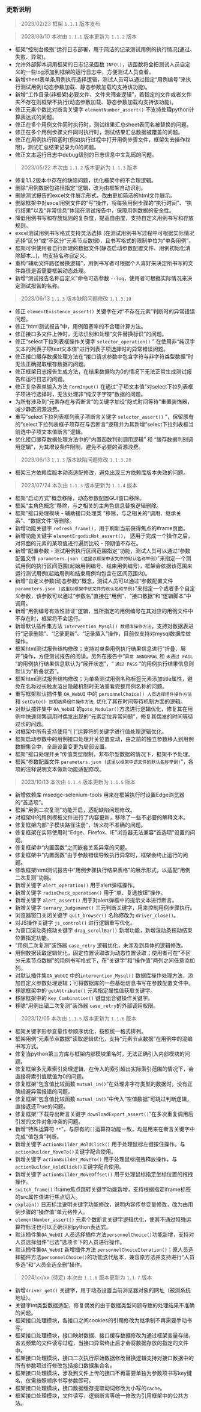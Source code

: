 
### 更新说明
> 2023/02/23 框架 `1.1.1` 版本发布

> 2023/03/10 本次由 `1.1.1` 版本更新为 `1.1.2` 版本
* 框架“控制台级别”运行日志部署，用于简洁的记录测试用例的执行情况(通过、失败、异常)。
* 允许外部脚本调用框架的日志记录函数 `INFO()`，该函数将会把测试人员自定义的一些log添加到框架的运行日志中，方便测试人员查看。
* 新增sheet表单条用例执行选择逻辑，测试人员可以通过指定“用例编号”来执行测试用例(动态参数加载、静态参数加载均支持该功能)。
* 新增“工作目录(非框架)必要文件、文件夹筛查逻辑”，若指定的文件或者文件夹不存在则框架不执行(动态参数加载、静态参数加载均支持该功能)。
* 修正元素个数比对断言关键字 `elementNumber_assert()` 不支持处理python计算表达式的问题。
* 修正在多个用例文件同时执行时，测试结果汇总sheet表同名被替换的问题。
* 修正在多个用例步骤文件同时执行时，测试结果汇总数据被覆盖的问题。
* 修正在用例执行阻塞时(例如执行过程中打开用例步骤文件，框架失去操作权限)，测试汇总结果记录为0的问题。
* 修正文本运行日志中debug级别的日志信息中文乱码的问题。

> 2023/05/22 本次由 `1.1.2` 版本更新为 `1.1.3` 版本
* 修复1.1.2版本中存在的缺陷问题，优化框架中的不合理逻辑。
* 删除“用例数据包路径指定”逻辑，改为由框架自动识别。
* 删除测试报告的excel文件展示形式，改由更加简洁的html文件展示。
* 删除框架中对excel用例文件的“写”操作，将每条用例步骤的“执行时间”、“执行结果”以及“异常信息”体现在测试报告中，保障用例数据的安全性。
* 降低用例书写和存放规则的复杂度，提高自由度，支持自定义用例书写和存放规则。
* excel测试用例书写格式支持灵活选择 (在测试用例书写过程中可根据实际情况选择“区分”或“不区分”元素节点数据)，且书写格式的限制单位为“单条用例”。
* 框架可供使用者自行新建的数据文件(静态启动参数配置文件、用例初始化清除脚本...)，均支持名称自定义。
* 重构“辅助文件路径替换逻辑”，用例书写者可根据个人喜好来决定所书写的文件路径是否需要框架动态处理。
* 新增“测试报告名称自定义”命令可选参数 `--log`，使用者可根据实际情况来决定测试报告的名称。

> 2023/06/13 `1.1.3` 版本缺陷问题修改 `1.1.3.10`
* 修正 `elementExistence_assert()` 关键字在对“不存在元素”判断时的异常错误问题。
* 修正“html测试报告”中，用例阻塞率的不合理计算方法。
* 修正接口多文件上传时，无法识别和处理“文件替换标识”的问题。
* 修正“select下拉列表框操作关键字 `selector_operation()` ” 在使用非“纯汉字文本的列表子项text文本值”进行列表子项选择时的异常错误问题。
* 修正接口缓存数据处理方法在“接口请求参数中包含字符与非字符类型数据”时无法正确提取缓存数据的问题。
* 修正框架日志报告生成方法，在结果数据均为0的情况下无法正常生成测试报告和运行日志的问题。
* 修正复杂表单输入方法 `FormInput()` 在通过“子项文本值”对select下拉列表框子项进行选择时，无法处理非“纯汉字字符”数据的问题。
* 为所有涉及到“元素存在与否断言”的关键字加设“隐式时间等待”重置装饰器，减少静态资源浪费。
* 重写“select下拉列表框列表子项断言关键字 `selector_assert()` ”，保留原有的“select下拉列表框子项存在与否断言”逻辑并为其新增“select下拉列表框当前选中子项文本值断言”逻辑。
* 优化接口缓存数据处理方法中的“内置函数判别调用逻辑” 和 “缓存数据判别调用逻辑”，为其增设条件限制，避免不必要的资源浪费。

> 2023/06/13 `1.1.3` 版本缺陷问题修改 `1.1.3.20`
* 框架三方依赖库版本动态适配修改，避免出现三方依赖库版本失效的问题。

> 2023/07/24 本次由 `1.1.3` 版本更新为 `1.1.4` 版本
* 框架“启动方式”概念移除，动态参数配置GUI窗口移除。
* 框架“主角色概念”移除，与之相关的主角色信息替换逻辑删除。
* 框架“接口处理模块 - 辅助接口处理类 ”移除，与之相关的“调用、继承关系”、“数据文件”等删除。
* 新增功能关键字 `refresh_frame()`，用于刷新当前获得焦点的iframe页面。
* 新增功能关键字 `elementErgodicNot_assert()`， 适用于完成一个操作之后，对界面的元素的某项值进行遍历比较 - 预期值不存在。
* 新增“配置参数 - 测试用例执行区间范围指定”功能，测试人员可以通过“参数配置文件 `parameters.json (这里以框架中该文件的默认名称举例)`”来指定一个测试用例的执行区间范围(起始用例编号、结束用例编号)，框架会依据该范围来运行测试用例(起始用例和结束用例均包含在区间范围内)。
* 新增“自定义参数(动态参数)”概念，测试人员可以通过“参数配置文件 `parameters.json (这里以框架中该文件的默认名称举例)`”来指定一个或者多个自定义参数，该参数可以通过“参数名”直接在“用例”、“接口数据”和“逻辑脚本”中调用。
* 新增“用例编号有效性验证”逻辑，当所指定的用例编号在其对应的用例文件中不存在时，框架将不会运行。
* 新增默认插件集方法 `intervention_Mysql() 数据库操作方法`，支持对数据表进行“记录删除”、“记录更新”、“记录插入”操作，目前仅支持对mysql数据库做操作。
* 框架html测试报告结构修改；支持对单条用例执行结果信息进行“折叠、展开”操作，方便测试报告的阅读。另外在报告中“`异常 ABNORMAL` 和 `未通过 FAIL` ”的用例执行结果信息默认为“展开状态”，“ `通过 PASS` ”的用例执行结果信息则默认为“折叠状态”。
* 框架html测试报告结构修改；为单条测试用例名称标签元素添加title属性，避免在名称过长触发溢出隐藏机制时无法查看完整用例名称的问题。
* 重写框架默认插件集 `OA_WebUI` 中的 `personnelChoice() 人员选择组件操作方法` 和 `setDate() 日期选择组件操作方法`, 优化了其在时间等待机制方面的逻辑。
* 对默认插件集中 `OA_WebUI` 的`goto_Modular()`方法进行逻辑优化，修复其在用例中快速频繁调用时偶发出现的“元素定位异常问题”，修复其偶发的时间等待过长的问题。
* 对框架中所有支持使用“[ ]”运算符的关键字进行值处理逻辑优化。
* 框架启动参数中的用例接口处理开关位置变动，由之前的独立参数移入到用例数据集合中，全局设置变更为局部设置。
* 框架“接口处理开关”传值类型限制，非布尔型数据的情况下，框架不予处理。
* 框架“参数配置文件 `parameters.json (这里以框架中该文件的默认名称举例)`”，各项的注释说明文本做新功能适配修改。

> 2023/10/13 本次由 `1.1.4` 版本更新为 `1.1.5` 版本
* 新增依赖库 msedge-selenium-tools 用来在框架执行时设置Edge浏览器的“首选项”。
* 框架“用例二次复测”功能开启，适配缺陷问题修改。
* 对框架中的用例模板文件进行了内容更新，移除了一些不必要的解释文本。
* 修复框架内部“子模块路径注册”，转义符不准确的问题。
* 修复框架在实际使用时“Edge、Firefox、IE”浏览器无法兼容“首选项”设置的问题。
* 修复框架中“内置函数”之间嵌套关系异常的问题。
* 修复框架中“内置函数”由于参数错误导致执行异常时，框架会终止运行的问题。
* 修改框架html测试报告中“用例步骤执行结果表格”的展示形式，以适配“用例二次复测”功能。
* 新增关键字 `alert_operation()` 用于alert弹框操作。
* 新增关键字 `radioCheck_operation()` 用于“单、复选按钮”操作。
* 新增关键字 `alert_assert()` 用于对alert弹框中的提示文本进行断言。
* 新增关键字 `ternary_Judgement()` 三元判断关键字，用来控制用例步骤执行。
* 浏览器窗口关闭关键字 `quit_browser()` 名称修改为 `driver_close()`。
* 对JS操作关键字 `js_control()` 进行逻辑重写优化。
* 为窗口滚动条拖动关键字 `drag_scrollBar()` 新增功能，新增滚动条拖动结束位置指定功能。
* “用例二次复测”装饰器 `case_retry` 逻辑优化，未涉及到具体的逻辑修改。
* 用例数据读取逻辑优化，固定位置读取改为动态位置读取；使用者可在“不区分元素节点数据”的用例书写格式下，在“关键字”和“操作值”两列之间任意添加列。
* 对默认插件集`OA_WebUI` 中的`intervention_Mysql()` 数据库操作处理方法，添加自定义参数处理逻辑；可将数据库的一些基础信息书写在参数配置文件中。
* 移除框架中的 `getAttribute()` 元素指定属性值获取关键字。
* 移除框架中的 `Key_Combination()` 键盘组合键操作关键字。
* 移除“用例出错二次复测”装饰器 `case_retry`的外部调用权限。

> 2023/12/05 本次由 `1.1.5` 版本更新为 `1.1.6` 版本
* 框架关键字形参变量传参顺序优化，按照统一格式排列。
* 框架用例“元素节点数据”读取逻辑优化，支持“元素节点数据”在用例中的混编书写方式。
* 修复当python第三方库与框架内部模块重名时，无法正确引入内部模块的问题。
* 修复框架多元素索引处理逻辑，在传入的索引超出实际索引范围的情况下，会直接将索引值赋值为0的问题。
* 修复框架“包含值比较函数 `mutual_in()`”在处理非字符类型的数据时，没有正确规避异常报错的问题。
* 修复框架“包含值比较函数 `mutual_in()`”中传入“空值数据”可跳过判断逻辑，直接返还True的问题。
* 修复框架“下载导出断言关键字 `downloadExport_assert()`”在多次重复调用后引发的文件对象冲突的问题。
* 新增“特殊运算符 `**`”，与原有的`[]`运算符功能一致，均是用来在断言关键字中完成“值包含”判断。
* 新增关键字 `actionBuilder_HoldClick()` 用于处理鼠标左键按住操作，与`actionBuilder_MoveTo()`关键字配合使用。
* 新增关键字 `actionBuilder_MoveTo()` 用于处理鼠标拖拽释放操作，与`actionBuilder_HoldClick()`关键字配合使用。
* 新增关键字 `actionBuilder_MoveOffset()` 用于处理鼠标指定坐标位置的拖拽操作。
* `switch_frame()` iframe焦点跳转关键字功能新增，支持根据指定iframe标签的src属性值进行焦点切入。
* `explain()` 日志标注说明关键字功能修改，说明内容传参变量修改，改为由用例步骤的“操作值”单元格传入。
* `elementNumber_assert()` 元素个数断言关键字逻辑优化，使其不通过特殊运算符标注也可以正确识别python表达式。
* 默认插件集`OA_WebUI` 人员选择插件方法`personnelChoice()`功能新增，支持对人员选择组件“已选”选项卡下的人员进行操作。
* 默认插件集`OA_WebUI` 新增插件方法 `personnelChoiceIteration()`；原人员选择插件方法`personnelChoice()`的功能迭代版本，兼容原方法并支持进行“人员多选”和“人员全选全删”操作。

> 2024/xx/xx (待定) 本次由 `1.1.6` 版本更新为 `1.1.7` 版本
* 新增`driver_get()` 关键字，用于动态设置当前浏览器对象的网址（被测系统地址）。
* 关键字int类型数据适配，修复偶发的由于数据类型问题导致的处理结果不准确的问题。
* 框架接口处理模块，各接口之间cookies的引用修改为继承制不再需要手动书写。
* 框架接口处理模块，接口映射数据、接口缓存数据修改为通过框架变量存储，省去频繁的文件读写过程，当接口异常终止后才会将数据存放的指定的文件中。
* 框架接口处理模块，接口二次执行原始数据修改替换逻辑支持对接口数据中的所有参数项进行修改包括接口数据集合名。
* 框架接口处理模块，涉及到文件上传的接口不再需要单独为参数项书写key键名，仅需按照顺序书写参数即可。
* 框架接口处理模块，接口数据缓存提取动词修改为小写的`cache`。
* 框架接口处理模块，文件读写，逻辑断言等统一修改为引用框架中的公共方法。